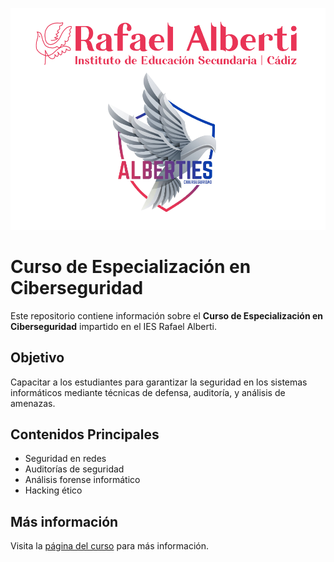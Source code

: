 
<p align="center">
  <img src="logos/logo-alberties-alberti.png" alt="Cover Ciber">
</p>

# Curso de Especialización en Ciberseguridad

Este repositorio contiene información sobre el **Curso de Especialización en Ciberseguridad** impartido en el IES Rafael Alberti.

## Objetivo
Capacitar a los estudiantes para garantizar la seguridad en los sistemas informáticos mediante técnicas de defensa, auditoría, y análisis de amenazas.

## Contenidos Principales
- Seguridad en redes
- Auditorías de seguridad
- Análisis forense informático
- Hacking ético

## Más información
Visita la [página del curso](hhttp://fpciberseguridad.com/informacion/docs/) para más información.
